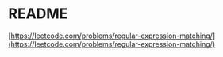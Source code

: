 # README

[https://leetcode.com/problems/regular-expression-matching/](https://leetcode.com/problems/regular-expression-matching/)
